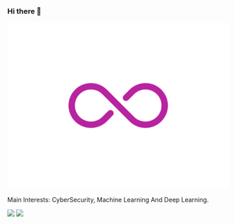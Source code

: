 ### Hi there 👋

![](inf.gif)

Main Interests: CyberSecurity, Machine Learning And Deep Learning.

[![](https://github-readme-stats.vercel.app/api?username=ch-ckmate&show_icons=true&include_all_commits=true&theme=vue)]()
[![](https://github-readme-stats.vercel.app/api/top-langs/?username=ch-ckmate&theme=vue)]()

